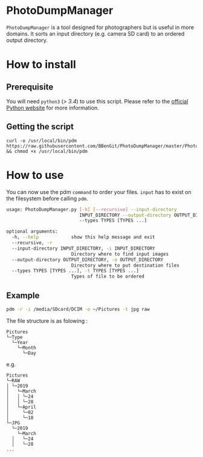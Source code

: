 # PhotoDumpManager

`PhotoDumpManager` is a tool designed for photographers but is useful in more domains. 
It sorts an input directory (e.g. camera SD card) to an ordered output directory.

# How to install

## Prerequisite

You will need `python3` (*> 3.4*) to use this script. Please refer to the [official Python website](https://www.python.org/download/releases/3.4/) for more information. 

## Getting the script

```
curl -o /usr/local/bin/pdm https://raw.githubusercontent.com/BBenGit/PhotoDumpManager/master/PhotoDumpManager.py && chmod +x /usr/local/bin/pdm
```

# How to use

You can now use the pdm `command` to order your files. `input` has to exist on the filesystem before calling `pdm`.
```bash
usage: PhotoDumpManager.py [-h] [--recursive] --input-directory
                           INPUT_DIRECTORY --output-directory OUTPUT_DIRECTORY
                           --types TYPES [TYPES ...]

optional arguments:
  -h, --help            show this help message and exit
  --recursive, -r
  --input-directory INPUT_DIRECTORY, -i INPUT_DIRECTORY
                        Directory where to find input images
  --output-directory OUTPUT_DIRECTORY, -o OUTPUT_DIRECTORY
                        Directory where to put destination files
  --types TYPES [TYPES ...], -t TYPES [TYPES ...]
                        Types of file to be ordered
```

## Example

```bash
pdm -r -i /media/SDcard/DCIM -o ~/Pictures -t jpg raw
```

The file structure is as folowing :
```
Pictures    
└─Type
  └─Year
    └─Month
      └─Day
```
e.g.
```
Pictures    
└─RAW
│ └─2019
│   └─March
│   │ └─24
│   │ └─28
│   └─April
│     └─02
│     └─18
└─JPG
  └─2019
    └─March
  │   └─24
  │   └─28
...
```

